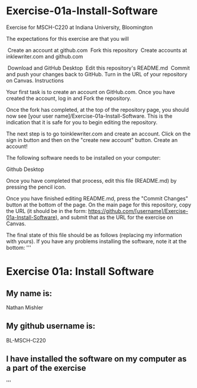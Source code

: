 # Exercise-01a-Install-Software

Exercise for MSCH-C220 at Indiana University, Bloomington

The expectations for this exercise are that you will

 Create an account at github.com
 Fork this repository
 Create accounts at inklewriter.com and github.com

 Download and GitHub Desktop
 Edit this repository's README.md
 Commit and push your changes back to GitHub. Turn in the URL of your repository on Canvas.
Instructions

Your first task is to create an account on GitHub.com. Once you have created the account, log in and Fork the repository.

Once the fork has completed, at the top of the repository page, you should now see [your user name]/Exercise-01a-Install-Software. This is the indication that it is safe for you to begin editing the repository.

The next step is to go toinklewriter.com and create an account. Click on the sign in button and then on the "create new account" button. Create an account!


The following software needs to be installed on your computer:

Github Desktop


Once you have completed that process, edit this file (README.md) by pressing the pencil icon.

Once you have finished editing README.md, press the "Commit Changes" button at the bottom of the page. On the main page for this repository, copy the URL (it should be in the form: https://github.com/[username]/Exercise-01a-Install-Software), and submit that as the URL for the exercise on Canvas.

The final state of this file should be as follows (replacing my information with yours). If you have any problems installing the software, note it at the bottom:
'''
# Exercise 01a: Install Software

## My name is:
Nathan Mishler

## My github username is:
BL-MSCH-C220

## I have installed the software on my computer as a part of the exercise
'''
